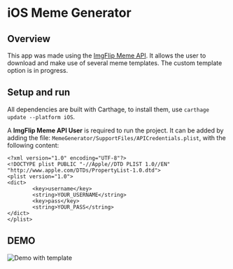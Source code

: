 # iOS Meme Generator

## Overview

This app was made using the [ImgFlip Meme API](https://api.imgflip.com).
It allows the user to download and make use of several meme templates.
The custom template option is in progress.

## Setup and run

All dependencies are built with Carthage, to install them, use `carthage update --platform iOS`.

A **ImgFlip Meme API User** is required to run the project. It can be added by adding the file: `MemeGenerator/SupportFiles/APICredentials.plist`, with the following content:

```
<?xml version="1.0" encoding="UTF-8"?>
<!DOCTYPE plist PUBLIC "-//Apple//DTD PLIST 1.0//EN" "http://www.apple.com/DTDs/PropertyList-1.0.dtd">
<plist version="1.0">
<dict>
        <key>username</key>
        <string>YOUR_USERNAME</string>
        <key>pass</key>
        <string>YOUR_PASS</string>
</dict>
</plist>
```

## DEMO

![Demo with template](doc/Demo_with_template.gif)
